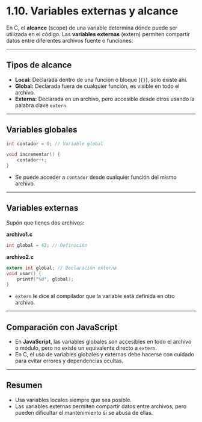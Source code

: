 # 1.10. Variables externas y alcance

En C, el **alcance** (scope) de una variable determina dónde puede ser utilizada en el código. Las **variables externas** (extern) permiten compartir datos entre diferentes archivos fuente o funciones.

---

## Tipos de alcance

- **Local:** Declarada dentro de una función o bloque (`{}`), solo existe ahí.
- **Global:** Declarada fuera de cualquier función, es visible en todo el archivo.
- **Externa:** Declarada en un archivo, pero accesible desde otros usando la palabra clave `extern`.

---

## Variables globales

```c
int contador = 0; // Variable global

void incrementar() {
    contador++;
}
```

- Se puede acceder a `contador` desde cualquier función del mismo archivo.

---

## Variables externas

Supón que tienes dos archivos:

**archivo1.c**

```c
int global = 42; // Definición
```

**archivo2.c**

```c
extern int global; // Declaración externa
void usar() {
    printf("%d", global);
}
```

- `extern` le dice al compilador que la variable está definida en otro archivo.

---

## Comparación con JavaScript

- En **JavaScript**, las variables globales son accesibles en todo el archivo o módulo, pero no existe un equivalente directo a `extern`.
- En C, el uso de variables globales y externas debe hacerse con cuidado para evitar errores y dependencias ocultas.

---

## Resumen

- Usa variables locales siempre que sea posible.
- Las variables externas permiten compartir datos entre archivos, pero pueden dificultar el mantenimiento si se abusa de ellas.
